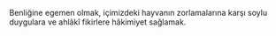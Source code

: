 Benliğine egemen olmak, içimizdeki hayvanın zorlamalarına karşı soylu duygulara ve ahlâkî fikirlere hâkimiyet sağlamak.